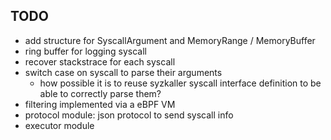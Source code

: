 
## TODO

- add structure for SyscallArgument and MemoryRange / MemoryBuffer
- ring buffer for logging syscall
- recover stackstrace for each syscall
- switch case on syscall to parse their arguments
    - how possible it is to reuse syzkaller syscall interface definition to be able to correctly parse them?
- filtering implemented via a eBPF VM
- protocol module: json protocol to send syscall info
- executor module
